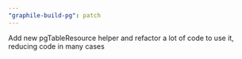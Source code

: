 ```yaml
---
"graphile-build-pg": patch
---
```


Add new pgTableResource helper and refactor a lot of code to use it, reducing
code in many cases
